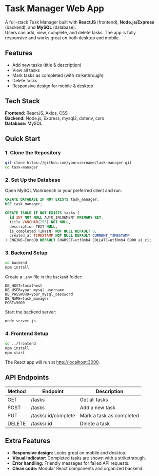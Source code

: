 # Task Manager Web App

A full-stack Task Manager built with **ReactJS** (frontend), **Node.js/Express** (backend), and **MySQL** (database).  
Users can add, view, complete, and delete tasks. The app is fully responsive and works great on both desktop and mobile.

## Features

- Add new tasks (title & description)
- View all tasks
- Mark tasks as completed (with strikethrough)
- Delete tasks
- Responsive design for mobile & desktop

## Tech Stack

**Frontend:** ReactJS, Axios, CSS  
**Backend:** Node.js, Express, mysql2, dotenv, cors  
**Database:** MySQL

## Quick Start

### 1. Clone the Repository

```bash
git clone https://github.com/yourusername/task-manager.git
cd task-manager
```

### 2. Set Up the Database

Open MySQL Workbench or your preferred client and run:

```sql
CREATE DATABASE IF NOT EXISTS task_manager;
USE task_manager;

CREATE TABLE IF NOT EXISTS tasks (
  id INT NOT NULL AUTO_INCREMENT PRIMARY KEY,
  title VARCHAR(255) NOT NULL,
  description TEXT NULL,
  is_completed TINYINT NOT NULL DEFAULT 0,
  created_at TIMESTAMP NOT NULL DEFAULT CURRENT_TIMESTAMP
) ENGINE=InnoDB DEFAULT CHARSET=utf8mb4 COLLATE=utf8mb4_0900_ai_ci;
```

### 3. Backend Setup

```bash
cd backend
npm install
```

Create a `.env` file in the `backend` folder:

```env
DB_HOST=localhost
DB_USER=your_mysql_username
DB_PASSWORD=your_mysql_password
DB_NAME=task_manager
PORT=5000
```

Start the backend server:

```bash
node server.js
```

### 4. Frontend Setup

```bash
cd ../frontend
npm install
npm start
```

The React app will run at [http://localhost:3000](http://localhost:3000).

## API Endpoints

| Method | Endpoint              | Description             |
|--------|-----------------------|-------------------------|
| GET    | /tasks                | Get all tasks           |
| POST   | /tasks                | Add a new task          |
| PUT    | /tasks/:id/complete   | Mark a task as completed|
| DELETE | /tasks/:id           | Delete a task           |

## Extra Features

- **Responsive design:** Looks great on mobile and desktop.
- **Visual indicator:** Completed tasks are shown with a strikethrough.
- **Error handling:** Friendly messages for failed API requests.
- **Clean code:** Modular React components and organized backend.

